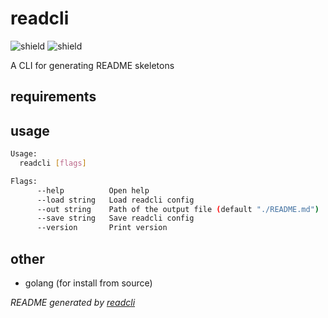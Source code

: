 # readcli

![shield](https://img.shields.io/github/license/Tch1b0/readcli) ![shield](https://img.shields.io/github/issues/Tch1b0/readcli)

A CLI for generating README skeletons

## requirements

## usage

```bash
Usage:
  readcli [flags]

Flags:
      --help          Open help
      --load string   Load readcli config
      --out string    Path of the output file (default "./README.md")
      --save string   Save readcli config
      --version       Print version
```

## other

-   golang (for install from source)

_README generated by [readcli](https://github.com/Tch1b0/readcli)_
